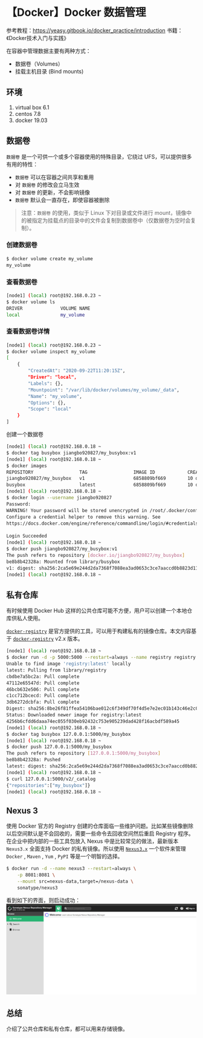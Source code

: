 # 【Docker】Docker 数据管理

参考教程：https://yeasy.gitbook.io/docker_practice/introduction
书籍：《Docker技术入门与实践》

在容器中管理数据主要有两种方式：
- 数据卷（Volumes）
- 挂载主机目录 (Bind mounts)

## 环境

1. virtual box 6.1
2. centos 7.8
3. docker 19.03

## 数据卷

`数据卷` 是一个可供一个或多个容器使用的特殊目录，它绕过 UFS，可以提供很多有用的特性：
- `数据卷` 可以在容器之间共享和重用 
- 对 `数据卷` 的修改会立马生效  
- 对 `数据卷` 的更新，不会影响镜像
- `数据卷` 默认会一直存在，即使容器被删除

> 注意：`数据卷` 的使用，类似于 Linux 下对目录或文件进行 mount，镜像中的被指定为挂载点的目录中的文件会复制到数据卷中（仅数据卷为空时会复制）。

### 创建数据卷

```sh
$ docker volume create my_volume
my_volume
```

### 查看数据卷

```sh
[node1] (local) root@192.168.0.23 ~
$ docker volume ls
DRIVER              VOLUME NAME
local               my_volume
```

### 查看数据卷详情

```sh
[node1] (local) root@192.168.0.23 ~
$ docker volume inspect my_volume
[
    {
        "CreatedAt": "2020-09-22T11:20:15Z",
        "Driver": "local",
        "Labels": {},
        "Mountpoint": "/var/lib/docker/volumes/my_volume/_data",
        "Name": "my_volume",
        "Options": {},
        "Scope": "local"
    }
]
```

创建一个数据卷

```sh
[node1] (local) root@192.168.0.18 ~
$ docker tag busybox jiangbo920827/my_busybox:v1
[node1] (local) root@192.168.0.18 ~
$ docker images
REPOSITORY                 TAG                 IMAGE ID            CREATED             SIZE
jiangbo920827/my_busybox   v1                  6858809bf669        10 days ago         1.23MB
busybox                    latest              6858809bf669        10 days ago         1.23MB
[node1] (local) root@192.168.0.18 ~
$ docker login --username jiangbo920827
Password: 
WARNING! Your password will be stored unencrypted in /root/.docker/config.json.
Configure a credential helper to remove this warning. See
https://docs.docker.com/engine/reference/commandline/login/#credentials-store

Login Succeeded
[node1] (local) root@192.168.0.18 ~
$ docker push jiangbo920827/my_busybox:v1
The push refers to repository [docker.io/jiangbo920827/my_busybox]
be8b8b42328a: Mounted from library/busybox 
v1: digest: sha256:2ca5e69e244d2da7368f7088ea3ad0653c3ce7aaccd0b8823d11b0d5de956002 size: 527
[node1] (local) root@192.168.0.18 ~
```

## 私有仓库

有时候使用 Docker Hub 这样的公共仓库可能不方便，用户可以创建一个本地仓库供私人使用。

​[`docker-registry`](https://docs.docker.com/registry/) 是官方提供的工具，可以用于构建私有的镜像仓库。本文内容基于 [`docker-registry`](https://github.com/docker/distribution) v2.x 版本。

```sh
[node1] (local) root@192.168.0.18 ~
$ docker run -d -p 5000:5000 --restart=always --name registry registry
Unable to find image 'registry:latest' locally
latest: Pulling from library/registry
cbdbe7a5bc2a: Pull complete 
47112e65547d: Pull complete 
46bcb632e506: Pull complete 
c1cc712bcecd: Pull complete 
3db6272dcbfa: Pull complete 
Digest: sha256:8be26f81ffea54106bae012c6f349df70f4d5e7e2ec01b143c46e2c03b9e551d
Status: Downloaded newer image for registry:latest
4256b6cfdd6daaa74ec055f030eb92432c753e905239dad428f16acbdf589a45
[node1] (local) root@192.168.0.18 ~
$ docker tag busybox 127.0.0.1:5000/my_busybox
[node1] (local) root@192.168.0.18 ~
$ docker push 127.0.0.1:5000/my_busybox
The push refers to repository [127.0.0.1:5000/my_busybox]
be8b8b42328a: Pushed 
latest: digest: sha256:2ca5e69e244d2da7368f7088ea3ad0653c3ce7aaccd0b8823d11b0d5de956002 size: 527
[node1] (local) root@192.168.0.18 ~
$ curl 127.0.0.1:5000/v2/_catalog
{"repositories":["my_busybox"]}
[node1] (local) root@192.168.0.18 ~
```

## Nexus 3

使用 Docker 官方的 Registry 创建的仓库面临一些维护问题。比如某些镜像删除以后空间默认是不会回收的，需要一些命令去回收空间然后重启 Registry 程序。在企业中把内部的一些工具包放入 Nexus 中是比较常见的做法，最新版本 `Nexus3.x` 全面支持 Docker 的私有镜像。所以使用 [`Nexus3.x`](https://www.sonatype.com/nexus/repository-oss/download) 一个软件来管理 `Docker` , `Maven` , `Yum` , `PyPI` 等是一个明智的选择。

```sh
$ docker run -d --name nexus3 --restart=always \
    -p 8081:8081 \
    --mount src=nexus-data,target=/nexus-data \
    sonatype/nexus3
```

看到如下的界面，则启动成功：
![Nexus3][1]

## 总结

介绍了公共仓库和私有仓库，都可以用来存储镜像。

[1]: images/nexus3.png
